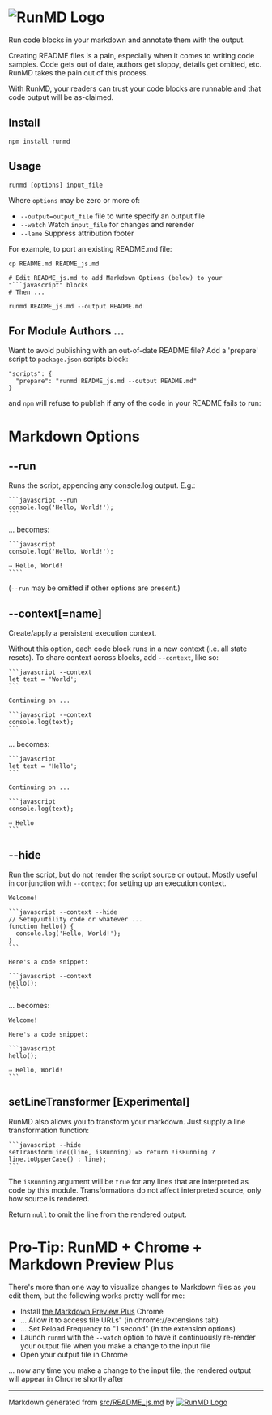 # ![RunMD Logo](http://i.imgur.com/cJKo6bU.png)

Run code blocks in your markdown and annotate them with the output.

Creating README files is a pain, especially when it comes to writing code
samples.  Code gets out of date, authors get sloppy, details get omitted, etc.
RunMD takes the pain out of this process.

With RunMD, your readers can trust your code blocks are runnable and that code
output will be as-claimed.

## Install

```shell
npm install runmd
```

## Usage

`runmd [options] input_file`

Where `options` may be zero or more of:
  * `--output=output_file` file to write specify an output file
  * `--watch` Watch `input_file` for changes and rerender
  * `--lame` Suppress attribution footer

For example, to port an existing README.md file:

```shell
cp README.md README_js.md

# Edit README_js.md to add Markdown Options (below) to your "```javascript" blocks
# Then ...

runmd README_js.md --output README.md
```

## For Module Authors ...

Want to avoid publishing with an out-of-date README file?  Add a 'prepare'
script to `package.json` scripts block:

    "scripts": {
      "prepare": "runmd README_js.md --output README.md"
    }

and `npm` will refuse to publish if any of the code in your
README fails to run:


# Markdown Options

## --run

Runs the script, appending any console.log output.  E.g.:

    ```javascript --run
    console.log('Hello, World!');
    ```

... becomes:

    ```javascript
    console.log('Hello, World!');

    ⇒ Hello, World!
    ````

(`--run` may be omitted if other options are present.)

## --context[=name]

Create/apply a persistent execution context.

Without this option, each code block runs in a new context (i.e. all state
resets).  To share context across blocks, add `--context`, like so:

    ```javascript --context
    let text = 'World';
    ```

    Continuing on ...

    ```javascript --context
    console.log(text);
    ```

... becomes:

    ```javascript
    let text = 'Hello';
    ```

    Continuing on ...

    ```javascript
    console.log(text);

    ⇒ Hello
    ```

## --hide

Run the script, but do not render the script source or output.  Mostly useful
in conjunction with `--context` for setting up an execution context.

    Welcome!

    ```javascript --context --hide
    // Setup/utility code or whatever ...
    function hello() {
      console.log('Hello, World!');
    }
    ```

    Here's a code snippet:

    ```javascript --context
    hello();
    ```

... becomes:

    Welcome!

    Here's a code snippet:

    ```javascript
    hello();

    ⇒ Hello, World!
    ```

## setLineTransformer [Experimental]

RunMD also allows you to transform your markdown.  Just supply a line
transformation function:

    ```javascript --hide
    setTransformLine((line, isRunning) => return !isRunning ? line.toUpperCase() : line);
    ```

The `isRunning` argument will be `true` for any lines that are interpreted as
code by this module.  Transformations do not affect interpreted source, only how
source is rendered.

Return `null` to omit the line from the rendered output.

# Pro-Tip: RunMD + Chrome + Markdown Preview Plus

There's more than one way to visualize changes to Markdown files as you edit
them, but
the following works pretty well for me:

  * Install [the Markdown Preview Plus](https://goo.gl/iDhAL) Chrome
  * ... Allow it to access file URLs" (in chrome://extensions tab)
  * ... Set Reload Frequency to "1 second" (in the extension options)
  * Launch `runmd` with the `--watch` option to have it continuously re-render your output file when you make a change to the input file
  * Open your output file in Chrome

... now any time you make a change to the input file, the rendered output will appear in Chrome shortly after

----
Markdown generated from [src/README_js.md](src/README_js.md) by [![RunMD Logo](http://i.imgur.com/h0FVyzU.png)](https://github.com/broofa/runmd)